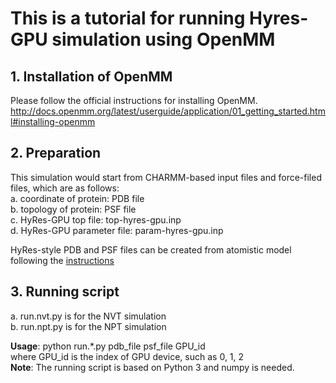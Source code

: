 # This is a tutorial for running Hyres-GPU simulation using OpenMM

## 1. Installation of OpenMM
   Please follow the official instructions for installing OpenMM.
   http://docs.openmm.org/latest/userguide/application/01_getting_started.html#installing-openmm
   
## 2. Preparation
   This simulation would start from CHARMM-based input files and force-filed files, which are as follows:  
   a. coordinate of protein: PDB file  
   b. topology of protein: PSF file  
   c. HyRes-GPU top file: top-hyres-gpu.inp  
   d. HyRes-GPU parameter file: param-hyres-gpu.inp   

   HyRes-style PDB and PSF files can be created from atomistic model following the [instructions](https://github.com/wayuer19/HyRes_GPU/blob/main/at2hyres/README.md)
  

## 3. Running script
   a. run.nvt.py is for the NVT simulation  
   b. run.npt.py is for the NPT simulation  
   
   **Usage**: python run.*.py pdb_file psf_file GPU_id   
              where GPU_id is the index of GPU device, such as 0, 1, 2  
   **Note**: The running script is based on Python 3 and numpy is needed.  
   
